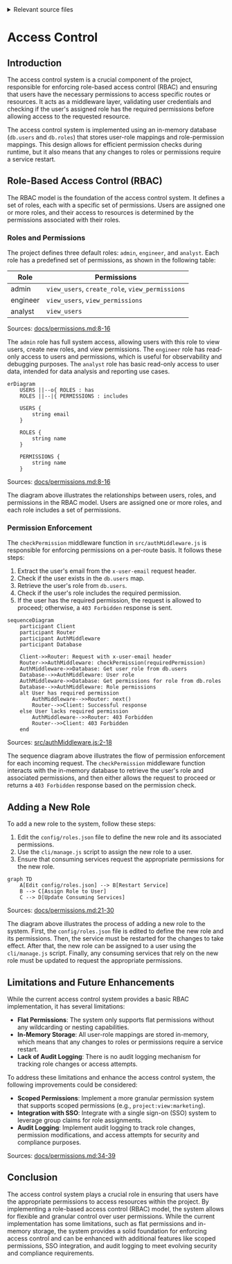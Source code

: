 <details>
<summary>Relevant source files</summary>

The following files were used as context for generating this wiki page:

- [src/authMiddleware.js](https://github.com/agattani123/access-control-service/blob/main/src/authMiddleware.js)
- [docs/permissions.md](https://github.com/agattani123/access-control-service/blob/main/docs/permissions.md)
</details>

# Access Control

## Introduction

The access control system is a crucial component of the project, responsible for enforcing role-based access control (RBAC) and ensuring that users have the necessary permissions to access specific routes or resources. It acts as a middleware layer, validating user credentials and checking if the user's assigned role has the required permissions before allowing access to the requested resource.

The access control system is implemented using an in-memory database (`db.users` and `db.roles`) that stores user-role mappings and role-permission mappings. This design allows for efficient permission checks during runtime, but it also means that any changes to roles or permissions require a service restart.

## Role-Based Access Control (RBAC)

The RBAC model is the foundation of the access control system. It defines a set of roles, each with a specific set of permissions. Users are assigned one or more roles, and their access to resources is determined by the permissions associated with their roles.

### Roles and Permissions

The project defines three default roles: `admin`, `engineer`, and `analyst`. Each role has a predefined set of permissions, as shown in the following table:

| Role     | Permissions                                |
|----------|---------------------------------------------|
| admin    | `view_users`, `create_role`, `view_permissions` |
| engineer | `view_users`, `view_permissions`               |
| analyst  | `view_users`                                |

Sources: [docs/permissions.md:8-16]()

The `admin` role has full system access, allowing users with this role to view users, create new roles, and view permissions. The `engineer` role has read-only access to users and permissions, which is useful for observability and debugging purposes. The `analyst` role has basic read-only access to user data, intended for data analysis and reporting use cases.

```mermaid
erDiagram
    USERS ||--o{ ROLES : has
    ROLES ||--|{ PERMISSIONS : includes

    USERS {
        string email
    }

    ROLES {
        string name
    }

    PERMISSIONS {
        string name
    }
```

Sources: [docs/permissions.md:8-16]()

The diagram above illustrates the relationships between users, roles, and permissions in the RBAC model. Users are assigned one or more roles, and each role includes a set of permissions.

### Permission Enforcement

The `checkPermission` middleware function in `src/authMiddleware.js` is responsible for enforcing permissions on a per-route basis. It follows these steps:

1. Extract the user's email from the `x-user-email` request header.
2. Check if the user exists in the `db.users` map.
3. Retrieve the user's role from `db.users`.
4. Check if the user's role includes the required permission.
5. If the user has the required permission, the request is allowed to proceed; otherwise, a `403 Forbidden` response is sent.

```mermaid
sequenceDiagram
    participant Client
    participant Router
    participant AuthMiddleware
    participant Database

    Client->>Router: Request with x-user-email header
    Router->>AuthMiddleware: checkPermission(requiredPermission)
    AuthMiddleware->>Database: Get user role from db.users
    Database-->>AuthMiddleware: User role
    AuthMiddleware->>Database: Get permissions for role from db.roles
    Database-->>AuthMiddleware: Role permissions
    alt User has required permission
        AuthMiddleware-->>Router: next()
        Router-->>Client: Successful response
    else User lacks required permission
        AuthMiddleware-->>Router: 403 Forbidden
        Router-->>Client: 403 Forbidden
    end
```

Sources: [src/authMiddleware.js:2-18]()

The sequence diagram above illustrates the flow of permission enforcement for each incoming request. The `checkPermission` middleware function interacts with the in-memory database to retrieve the user's role and associated permissions, and then either allows the request to proceed or returns a `403 Forbidden` response based on the permission check.

## Adding a New Role

To add a new role to the system, follow these steps:

1. Edit the `config/roles.json` file to define the new role and its associated permissions.
2. Use the `cli/manage.js` script to assign the new role to a user.
3. Ensure that consuming services request the appropriate permissions for the new role.

```mermaid
graph TD
    A[Edit config/roles.json] --> B[Restart Service]
    B --> C[Assign Role to User]
    C --> D[Update Consuming Services]
```

Sources: [docs/permissions.md:21-30]()

The diagram above illustrates the process of adding a new role to the system. First, the `config/roles.json` file is edited to define the new role and its permissions. Then, the service must be restarted for the changes to take effect. After that, the new role can be assigned to a user using the `cli/manage.js` script. Finally, any consuming services that rely on the new role must be updated to request the appropriate permissions.

## Limitations and Future Enhancements

While the current access control system provides a basic RBAC implementation, it has several limitations:

- **Flat Permissions**: The system only supports flat permissions without any wildcarding or nesting capabilities.
- **In-Memory Storage**: All user-role mappings are stored in-memory, which means that any changes to roles or permissions require a service restart.
- **Lack of Audit Logging**: There is no audit logging mechanism for tracking role changes or access attempts.

To address these limitations and enhance the access control system, the following improvements could be considered:

- **Scoped Permissions**: Implement a more granular permission system that supports scoped permissions (e.g., `project:view:marketing`).
- **Integration with SSO**: Integrate with a single sign-on (SSO) system to leverage group claims for role assignments.
- **Audit Logging**: Implement audit logging to track role changes, permission modifications, and access attempts for security and compliance purposes.

Sources: [docs/permissions.md:34-39]()

## Conclusion

The access control system plays a crucial role in ensuring that users have the appropriate permissions to access resources within the project. By implementing a role-based access control (RBAC) model, the system allows for flexible and granular control over user permissions. While the current implementation has some limitations, such as flat permissions and in-memory storage, the system provides a solid foundation for enforcing access control and can be enhanced with additional features like scoped permissions, SSO integration, and audit logging to meet evolving security and compliance requirements.